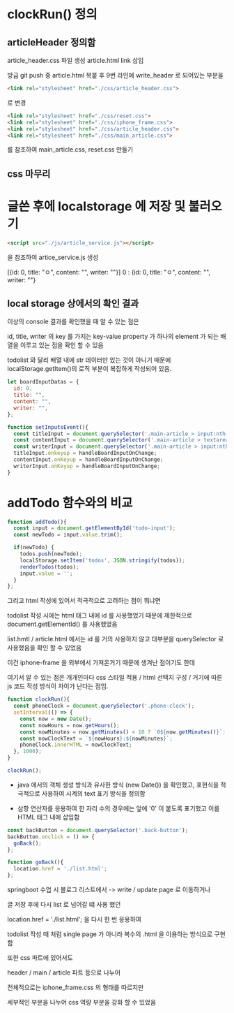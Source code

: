 # clockRun() 정의
## articleHeader 정의함

article_header.css 파일 생성
article.html link 삽입

방금 git push 중 article.html 복붙 후
9번 라인에 write_header 로 되어있는 부분을
```html
<link rel="stylesheet" href="./css/article_header.css">
```
로 변경

```html
<link rel="stylesheet" href="./css/reset.css">
<link rel="stylesheet" href="./css/iphone_frame.css">
<link rel="stylesheet" href="./css/article_header.css">
<link rel="stylesheet" href="./css/main_article.css">
```

를 참조하여
main_article.css, reset.css 만들기

## css 마무리

# 글쓴 후에 localstorage 에 저장 및 불러오기

```html
<script src="./js/article_service.js"></script>
```
을 참조하여 artice_service.js 생성

[{id: 0, title: "ㅇ", content: "", writer: ""}]
0
: 
{id: 0, title: "ㅇ", content: "", writer: ""}

## local storage 상에서의 확인 결과

이상의 console 결과를 확인했을 때 알 수 있는 점은 

id, title, writer 의 key 를 가지는 key-value property 가 하나의 element 가 되는 배열을 이루고 있는 점을 확인 할 수 있음

todolist 와 달리 배열 내에 str 데이터만 있는 것이 아니기 때문에 localStorage.getItem()의 로직 부분이 복잡하게 작성되어 있음.


``` js
let boardInputDatas = {
  id: 0,
  title: "",
  content: "",
  writer: "",
};

function setInputsEvent(){
  const titleInput = document.querySelector('.main-article > input:nth-of-type(1)');
  const contentInput = document.querySelector('.main-article > textarea');
  const writerInput = document.querySelector('.main-article > input:nth-of-type(2)');
  titleInput.onkeyup = handleBoardInputOnChange;
  contentInput.onKeyup = handleBoardInputOnChange;
  writerInput.onKeyup = handleBoardInputOnChange;
}
```

# addTodo 함수와의 비교
```js
function addTodo(){
  const input = document.getElementById('todo-input');
  const newTodo = input.value.trim();

  if(newTodo) {
    todos.push(newTodo);
    localStorage.setItem('todos', JSON.stringify(todos));
    renderTodos(todos);
    input.value = '';
  }
};
```

그리고 html 작성에 있어서 적극적으로 고려하는 점이 뭐냐면

todolist 작성 시에는 html 태그 내에 id 를 사용했었기 때문에 제한적으로 document.getElementId() 를 사용했었음

list.hmtl / article.html 에서는 id 를 거의 사용하지 않고 대부분을 querySelector 로 사용했음을 확인 할 수 있었음

이건 iphone-frame 을 외부에서 가져온거기 때문에 생겨난 점이기도 한데

여기서 알 수 있는 점은 개개인마다 css 스타일 적용 / html 선택지 구성 / 거기에 따른 js 코드 작성 방식이 차이가 난다는 점임.

```js
function clockRun(){
  const phoneClock = document.querySelector('.phone-clock');
  setInterval(() => {
    const now = new Date();
    const nowHours = now.getHours();
    const nowMinutes = now.getMinutes() < 10 ? `0${now.getMinutes()}`: now.getMinutes();
    const nowClockText = `${nowHours}:${nowMinutes}`;
    phoneClock.innerHTML = nowClockText;
  }, 1000);
}

clockRun();
```

- java 에서의 객체 생성 방식과 유사한 방식 (new Date()) 을 확인했고, 표현식을 적극적으로 사용하여 시계의 text 표기 방식을 정의함

- 삼항 연산자를 응용하여 한 자리 수의 경우에는 앞에 '0' 이 붙도록 표기했고 이를 HTML 태그 내에 삽입함

```js
const backButton = document.querySelector('.back-button');
backButton.onclick = () => {
  goBack(); 
};

function goBack(){
  location.href = './list.html';
};
```

springboot 수업 시 블로그 리스트에서 -> write / update page 로 이동하거나

글 저장 후에 다시 list 로 넘어갈 떄 사용 했던 

location.href = './list.html'; 을 다시 한 번 응용하여

todolist 작성 때 처럼 single page 가 아니라 복수의 .html 을 이용하는 방식으로 구현함

또한 css 파트에 있어서도

header / main / article 파트 등으로 나누어

전체적으로는 iphone_frame.css 의 형태를 따르지만

세부적인 부분을 나누어 css 역량 부분을 강화 할 수 있었음
